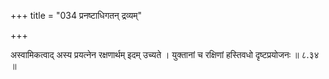 +++
title = "034 प्रनष्टाधिगतन् द्रव्यम्"

+++

अस्वामिकत्वाद् अस्य प्रयत्नेन रक्षणार्थम् इदम् उच्यते । युक्तानां च रक्षिणां हस्तिवधो दृष्टप्रयोजनः ॥ ८.३४ ॥